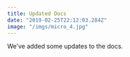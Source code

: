 ```yaml
---
title: Updated Docs
date: "2019-02-25T22:12:03.284Z"
image: "/imgs/micro_4.jpg"
---
```


We've added some updates to the docs.